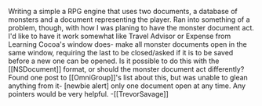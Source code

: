 Writing a simple a RPG engine that uses two documents, a database of monsters and a document representing the player. Ran into something of a problem, though, with how I was planing to have the monster document act. I'd like to have it work somewhat like Travel Advisor or Expense from Learning Cocoa's window does- make all monster documents open in the same window, requiring the last to be closed/asked if it is to be saved before a new one can be opened. Is it possible to do this with the [[NSDocument]] format, or should the monster document act differently? Found one post to [[OmniGroup]]'s list about this, but was unable to glean anything from it- [newbie alert] only one document open at any time. Any pointers would be very helpful.
-[[TrevorSavage]]